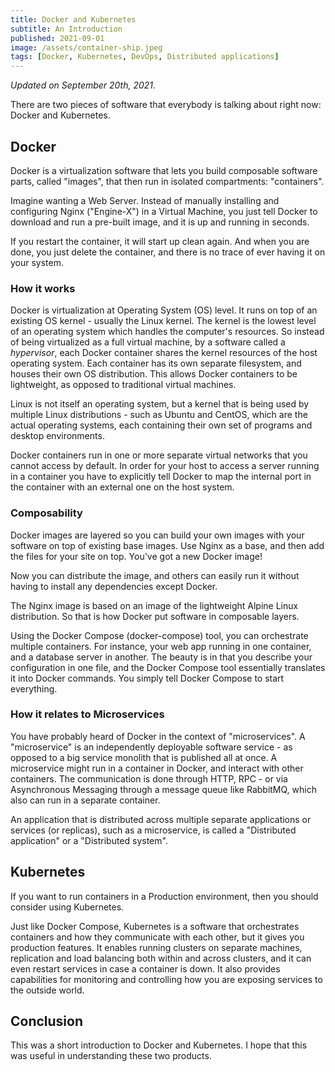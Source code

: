 ```yaml
---
title: Docker and Kubernetes
subtitle: An Introduction
published: 2021-09-01
image: /assets/container-ship.jpeg
tags: [Docker, Kubernetes, DevOps, Distributed applications]
---
```


*Updated on September 20th, 2021.*

There are two pieces of software that everybody is talking about right now: Docker and Kubernetes.

## Docker

Docker is a virtualization software that lets you build composable software parts, called "images", that then run in isolated compartments: "containers".

Imagine wanting a Web Server. Instead of manually installing and configuring Nginx ("Engine-X") in a Virtual Machine, you just tell Docker to download and run a pre-built image, and it is up and running in seconds. 

If you restart the container, it will start up clean again. And when you are done, you just delete the container, and there is no trace of ever having it on your system.

### How it works

Docker is virtualization at Operating System (OS) level. It runs on top of an existing OS kernel - usually the Linux kernel. The kernel is the lowest level of an operating system which handles the computer's resources. So instead of being virtualized as a full virtual machine, by a software called a *hypervisor*, each Docker container shares the kernel resources of the host operating system. Each container has its own separate filesystem, and houses their own OS distribution. This allows Docker containers to be lightweight, as opposed to traditional virtual machines.

Linux is not itself an operating system, but a kernel that is being used by multiple Linux distributions - such as Ubuntu and CentOS, which are the actual operating systems, each containing their own set of programs and desktop environments.

Docker containers run in one or more separate virtual networks that you cannot access by default. In order for your host to access a server running in a container you have to explicitly tell Docker to map the internal port in the container with an external one on the host system.

### Composability

Docker images are layered so you can build your own images with your software on top of existing base images. Use Nginx as a base, and then add the files for your site on top. You've got a new Docker image!

Now you can distribute the image, and others can easily run it without having to install any dependencies except Docker.

The Nginx image is based on an image of the lightweight Alpine Linux distribution. So that is how Docker put software in composable layers.

Using the Docker Compose (docker-compose) tool, you can orchestrate multiple containers. For instance, your web app running in one container, and a database server in another. The beauty is in that you describe your configuration in one file, and the Docker Compose tool essentially translates it into Docker commands. You simply tell Docker Compose to start everything.

### How it relates to Microservices

You have probably heard of Docker in the context of "microservices". A "microservice" is an independently deployable software service - as opposed to a big service monolith that is published all at once. A microservice might run in a container in Docker, and interact with other containers. The communication is done through HTTP, RPC - or via Asynchronous Messaging through a message queue like RabbitMQ, which also can run in a separate container.

An application that is distributed across multiple separate applications or services (or replicas), such as a microservice, is called a "Distributed application" or a "Distributed system".

## Kubernetes

If you want to run containers in a Production environment, then you should consider using Kubernetes.

Just like Docker Compose, Kubernetes is a software that orchestrates containers and how they communicate with each other, but it gives you production features. It enables running clusters on separate machines, replication and load balancing both within and across clusters, and it can even restart services in case a container is down. It also provides capabilities for monitoring and controlling how you are exposing services to the outside world.

## Conclusion

This was a short introduction to Docker and Kubernetes. I hope that this was useful in understanding these two products.